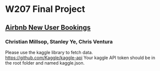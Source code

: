 # W207 Final Project
## [Airbnb New User Bookings](https://www.kaggle.com/c/airbnb-recruiting-new-user-bookings/data)

### Christian Millsop, Stanley Ye, Chris Ventura

Please use the kaggle library to fetch data.
https://github.com/Kaggle/kaggle-api
Your kaggle API token should be in the root folder and named kaggle.json.